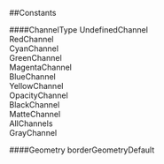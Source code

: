 ##Constants

####ChannelType
UndefinedChannel  
RedChannel  
CyanChannel  
GreenChannel  
MagentaChannel  
BlueChannel  
YellowChannel  
OpacityChannel  
BlackChannel  
MatteChannel  
AllChannels  
GrayChannel  

####Geometry
borderGeometryDefault
